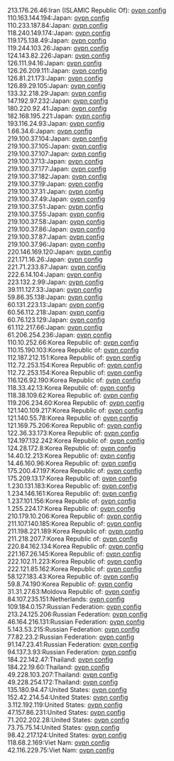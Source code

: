 213.176.26.46:Iran (ISLAMIC Republic Of): [ovpn config](vpn/213_176_26_46.ovpn)  
110.163.144.194:Japan: [ovpn config](vpn/110_163_144_194.ovpn)  
110.233.187.84:Japan: [ovpn config](vpn/110_233_187_84.ovpn)  
118.240.149.174:Japan: [ovpn config](vpn/118_240_149_174.ovpn)  
119.175.138.49:Japan: [ovpn config](vpn/119_175_138_49.ovpn)  
119.244.103.26:Japan: [ovpn config](vpn/119_244_103_26.ovpn)  
124.143.82.226:Japan: [ovpn config](vpn/124_143_82_226.ovpn)  
126.111.94.16:Japan: [ovpn config](vpn/126_111_94_16.ovpn)  
126.26.209.111:Japan: [ovpn config](vpn/126_26_209_111.ovpn)  
126.81.21.173:Japan: [ovpn config](vpn/126_81_21_173.ovpn)  
126.89.29.105:Japan: [ovpn config](vpn/126_89_29_105.ovpn)  
133.32.218.29:Japan: [ovpn config](vpn/133_32_218_29.ovpn)  
147.192.97.232:Japan: [ovpn config](vpn/147_192_97_232.ovpn)  
180.220.92.41:Japan: [ovpn config](vpn/180_220_92_41.ovpn)  
182.168.195.221:Japan: [ovpn config](vpn/182_168_195_221.ovpn)  
193.116.24.93:Japan: [ovpn config](vpn/193_116_24_93.ovpn)  
1.66.34.6:Japan: [ovpn config](vpn/1_66_34_6.ovpn)  
219.100.37.104:Japan: [ovpn config](vpn/219_100_37_104.ovpn)  
219.100.37.105:Japan: [ovpn config](vpn/219_100_37_105.ovpn)  
219.100.37.107:Japan: [ovpn config](vpn/219_100_37_107.ovpn)  
219.100.37.13:Japan: [ovpn config](vpn/219_100_37_13.ovpn)  
219.100.37.177:Japan: [ovpn config](vpn/219_100_37_177.ovpn)  
219.100.37.182:Japan: [ovpn config](vpn/219_100_37_182.ovpn)  
219.100.37.19:Japan: [ovpn config](vpn/219_100_37_19.ovpn)  
219.100.37.31:Japan: [ovpn config](vpn/219_100_37_31.ovpn)  
219.100.37.49:Japan: [ovpn config](vpn/219_100_37_49.ovpn)  
219.100.37.51:Japan: [ovpn config](vpn/219_100_37_51.ovpn)  
219.100.37.55:Japan: [ovpn config](vpn/219_100_37_55.ovpn)  
219.100.37.58:Japan: [ovpn config](vpn/219_100_37_58.ovpn)  
219.100.37.86:Japan: [ovpn config](vpn/219_100_37_86.ovpn)  
219.100.37.87:Japan: [ovpn config](vpn/219_100_37_87.ovpn)  
219.100.37.96:Japan: [ovpn config](vpn/219_100_37_96.ovpn)  
220.146.169.120:Japan: [ovpn config](vpn/220_146_169_120.ovpn)  
221.171.16.26:Japan: [ovpn config](vpn/221_171_16_26.ovpn)  
221.71.233.87:Japan: [ovpn config](vpn/221_71_233_87.ovpn)  
222.6.14.104:Japan: [ovpn config](vpn/222_6_14_104.ovpn)  
223.132.2.99:Japan: [ovpn config](vpn/223_132_2_99.ovpn)  
39.111.127.33:Japan: [ovpn config](vpn/39_111_127_33.ovpn)  
59.86.35.138:Japan: [ovpn config](vpn/59_86_35_138.ovpn)  
60.131.223.13:Japan: [ovpn config](vpn/60_131_223_13.ovpn)  
60.56.112.218:Japan: [ovpn config](vpn/60_56_112_218.ovpn)  
60.76.123.129:Japan: [ovpn config](vpn/60_76_123_129.ovpn)  
61.112.217.66:Japan: [ovpn config](vpn/61_112_217_66.ovpn)  
61.206.254.236:Japan: [ovpn config](vpn/61_206_254_236.ovpn)  
110.10.252.66:Korea Republic of: [ovpn config](vpn/110_10_252_66.ovpn)  
110.15.190.103:Korea Republic of: [ovpn config](vpn/110_15_190_103.ovpn)  
112.187.212.151:Korea Republic of: [ovpn config](vpn/112_187_212_151.ovpn)  
112.72.253.154:Korea Republic of: [ovpn config](vpn/112_72_253_154.ovpn)  
112.72.253.154:Korea Republic of: [ovpn config](vpn/112_72_253_154.ovpn)  
116.126.92.190:Korea Republic of: [ovpn config](vpn/116_126_92_190.ovpn)  
118.33.42.13:Korea Republic of: [ovpn config](vpn/118_33_42_13.ovpn)  
118.38.109.62:Korea Republic of: [ovpn config](vpn/118_38_109_62.ovpn)  
119.206.234.60:Korea Republic of: [ovpn config](vpn/119_206_234_60.ovpn)  
121.140.109.217:Korea Republic of: [ovpn config](vpn/121_140_109_217.ovpn)  
121.140.55.78:Korea Republic of: [ovpn config](vpn/121_140_55_78.ovpn)  
121.169.75.206:Korea Republic of: [ovpn config](vpn/121_169_75_206.ovpn)  
122.36.33.173:Korea Republic of: [ovpn config](vpn/122_36_33_173.ovpn)  
124.197.132.242:Korea Republic of: [ovpn config](vpn/124_197_132_242.ovpn)  
124.28.172.8:Korea Republic of: [ovpn config](vpn/124_28_172_8.ovpn)  
14.40.12.213:Korea Republic of: [ovpn config](vpn/14_40_12_213.ovpn)  
14.46.160.96:Korea Republic of: [ovpn config](vpn/14_46_160_96.ovpn)  
175.200.47.197:Korea Republic of: [ovpn config](vpn/175_200_47_197.ovpn)  
175.209.13.17:Korea Republic of: [ovpn config](vpn/175_209_13_17.ovpn)  
1.230.131.183:Korea Republic of: [ovpn config](vpn/1_230_131_183.ovpn)  
1.234.146.161:Korea Republic of: [ovpn config](vpn/1_234_146_161.ovpn)  
1.237.101.156:Korea Republic of: [ovpn config](vpn/1_237_101_156.ovpn)  
1.255.224.17:Korea Republic of: [ovpn config](vpn/1_255_224_17.ovpn)  
210.179.10.206:Korea Republic of: [ovpn config](vpn/210_179_10_206.ovpn)  
211.107.140.185:Korea Republic of: [ovpn config](vpn/211_107_140_185.ovpn)  
211.198.221.189:Korea Republic of: [ovpn config](vpn/211_198_221_189.ovpn)  
211.218.207.7:Korea Republic of: [ovpn config](vpn/211_218_207_7.ovpn)  
220.84.162.134:Korea Republic of: [ovpn config](vpn/220_84_162_134.ovpn)  
221.167.26.145:Korea Republic of: [ovpn config](vpn/221_167_26_145.ovpn)  
222.102.11.223:Korea Republic of: [ovpn config](vpn/222_102_11_223.ovpn)  
222.121.85.162:Korea Republic of: [ovpn config](vpn/222_121_85_162.ovpn)  
58.127.183.43:Korea Republic of: [ovpn config](vpn/58_127_183_43.ovpn)  
59.8.74.190:Korea Republic of: [ovpn config](vpn/59_8_74_190.ovpn)  
31.31.27.63:Moldova Republic of: [ovpn config](vpn/31_31_27_63.ovpn)  
84.107.235.151:Netherlands: [ovpn config](vpn/84_107_235_151.ovpn)  
109.184.0.157:Russian Federation: [ovpn config](vpn/109_184_0_157.ovpn)  
213.24.125.206:Russian Federation: [ovpn config](vpn/213_24_125_206.ovpn)  
46.164.216.131:Russian Federation: [ovpn config](vpn/46_164_216_131.ovpn)  
5.143.53.215:Russian Federation: [ovpn config](vpn/5_143_53_215.ovpn)  
77.82.23.2:Russian Federation: [ovpn config](vpn/77_82_23_2.ovpn)  
91.147.23.41:Russian Federation: [ovpn config](vpn/91_147_23_41.ovpn)  
94.137.3.93:Russian Federation: [ovpn config](vpn/94_137_3_93.ovpn)  
184.22.142.47:Thailand: [ovpn config](vpn/184_22_142_47.ovpn)  
184.22.19.60:Thailand: [ovpn config](vpn/184_22_19_60.ovpn)  
49.228.103.207:Thailand: [ovpn config](vpn/49_228_103_207.ovpn)  
49.228.254.172:Thailand: [ovpn config](vpn/49_228_254_172.ovpn)  
135.180.94.47:United States: [ovpn config](vpn/135_180_94_47.ovpn)  
152.42.214.54:United States: [ovpn config](vpn/152_42_214_54.ovpn)  
3.112.192.119:United States: [ovpn config](vpn/3_112_192_119.ovpn)  
47.157.86.231:United States: [ovpn config](vpn/47_157_86_231.ovpn)  
71.202.202.28:United States: [ovpn config](vpn/71_202_202_28.ovpn)  
73.75.75.14:United States: [ovpn config](vpn/73_75_75_14.ovpn)  
98.42.217.124:United States: [ovpn config](vpn/98_42_217_124.ovpn)  
118.68.2.169:Viet Nam: [ovpn config](vpn/118_68_2_169.ovpn)  
42.116.229.75:Viet Nam: [ovpn config](vpn/42_116_229_75.ovpn)  
